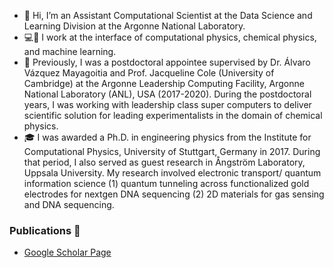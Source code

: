 - 👋 Hi, I’m an Assistant Computational Scientist at the Data Science and Learning Division at the Argonne National Laboratory.
- :computer::thinking: I work at the interface of computational physics, chemical physics, and machine learning.
- 🌱 Previously, I was a postdoctoral appointee supervised by Dr. Álvaro Vázquez Mayagoitia and Prof. Jacqueline Cole (University of Cambridge) at the Argonne Leadership Computing Facility, Argonne National Laboratory (ANL), USA (2017-2020). During the 
postdoctoral years, I was working with leadership class super computers to deliver scientific solution for leading experimentalists in the domain of chemical physics.
- :mortar_board: I was awarded a Ph.D. in engineering physics from the Institute for Computational Physics, University of Stuttgart, Germany in 2017. During that period, I 
also served as guest research in Ångström Laboratory, Uppsala University. My research involved electronic transport/ quantum information science (1) quantum 
tunneling across functionalized gold electrodes for nextgen DNA sequencing (2) 2D materials for gas sensing and DNA sequencing. 

### Publications 📜
- [Google Scholar Page](https://scholar.google.com/citations?user=NLboWmcAAAAJ&hl=en)
